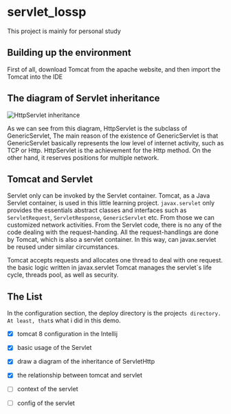 # servlet_lossp
This project is mainly for personal study

## Building up the environment
First of all, download Tomcat from the apache website, and then import the Tomcat into the IDE

## The diagram of Servlet inheritance

![HttpServlet inheritance](https://s1.ax1x.com/2020/06/29/Nh37gP.png)

As we can see from this diagram, HttpServlet is the subclass of GenericServlet, The main reason of the existence of GenericServlet is that GenericServlet basically represents the low level of internet activity, such as TCP or Http.
HttpServlet is the achievement for the Http method. On the other hand, it reserves positions for multiple network.


## Tomcat and Servlet
Servlet only can be invoked by the Servlet container. Tomcat, as a Java Servlet container, is used in this little learning project.
`javax.servlet` only provides the essentials abstract classes and interfaces such as `ServletRequest`, `ServletResponse`, `GenericServlet` etc.
From those we can customized network activities.
From the Servlet code, there is no any of the code dealing with the request-handing. All the request-handlings are done by Tomcat, which is also a servlet container.
In this way, can javax.servlet be reused under similar circumstances.

Tomcat accepts requests and allocates one thread to deal with one request. the basic logic written in javax.servlet
Tomcat manages the servlet`s life cycle, threads pool, as well as security.

## The List

In the configuration section, the deploy directory is the project`s directory. At least, that`s what i did in this demo.
- [x] tomcat 8 configuration in the Intellij

- [x] basic usage of the Servlet

- [x] draw a diagram of the inheritance of ServletHttp

- [x] the relationship between tomcat and servlet

- [ ] context of the servlet

- [ ] config of the servlet